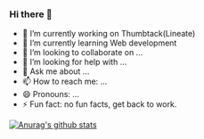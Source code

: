 ### Hi there 👋

- 🔭 I’m currently working on Thumbtack(Lineate)
- 🌱 I’m currently learning Web development
- 👯 I’m looking to collaborate on ...
- 🤔 I’m looking for help with ...
- 💬 Ask me about ...
- 📫 How to reach me: ...
- 😄 Pronouns: ...
- ⚡ Fun fact: no fun facts, get back to work.

[![Anurag's github stats](https://github-readme-stats.vercel.app/api?username=Artur-Sg)](https://github.com/anuraghazra/github-readme-statss&how_icons=true)
